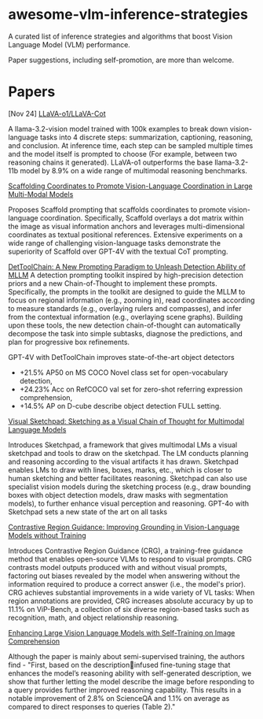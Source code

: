# awesome-vlm-inference-strategies
A curated list of inference strategies and algorithms that boost Vision Language Model (VLM) performance.

Paper suggestions, including self-promotion, are more than welcome.

# Papers
[Nov 24]
<be>
[LLaVA-o1/LLaVA-Cot](https://arxiv.org/abs/2411.10440v1)

A llama-3.2-vision model trained with 100k examples to break down vision-language tasks into 4 discrete steps: summarization, captioning, reasoning, and conclusion. At inference time, each step can be sampled multiple times and the model itself is prompted to choose (For example, between two reasoning chains it generated).  LLaVA-o1 outperforms the base llama-3.2-11b model by 8.9% on a wide range of multimodal reasoning benchmarks.

[Scaffolding Coordinates to Promote Vision-Language Coordination in Large Multi-Modal Models](https://arxiv.org/abs/2402.12058)

Proposes Scaffold prompting that scaffolds coordinates to promote vision-language coordination. Specifically, Scaffold overlays a dot matrix within the image as visual information anchors and leverages multi-dimensional coordinates as textual positional references. Extensive experiments on a wide range of challenging vision-language tasks demonstrate the superiority of Scaffold over GPT-4V with the textual CoT prompting.

[DetToolChain: A New Prompting Paradigm to Unleash Detection Ability of MLLM](https://arxiv.org/abs/2403.12488)
A detection prompting toolkit inspired by high-precision detection priors and a new Chain-of-Thought to implement these prompts. Specifically, the prompts in the toolkit are designed to guide the MLLM to focus on regional information (e.g., zooming in), read coordinates according to measure standards (e.g., overlaying rulers and compasses), and infer from the contextual information (e.g., overlaying scene graphs). Building upon these tools, the new detection chain-of-thought can automatically decompose the task into simple subtasks, diagnose the predictions, and plan for progressive box refinements. 

GPT-4V with DetToolChain improves state-of-the-art object detectors
- +21.5% AP50 on MS COCO Novel class set for open-vocabulary detection, 
- +24.23% Acc on RefCOCO val set for zero-shot referring expression comprehension, 
- +14.5% AP on D-cube describe object detection FULL setting.


[Visual Sketchpad: Sketching as a Visual Chain of Thought for Multimodal Language Models](https://arxiv.org/abs/2406.09403)

Introduces Sketchpad, a framework that gives multimodal LMs a visual sketchpad and tools to draw on the sketchpad. The LM conducts planning and reasoning according to the visual artifacts it has drawn. Sketchpad enables LMs to draw with lines, boxes, marks, etc., which is closer to human sketching and better facilitates reasoning. Sketchpad can also use specialist vision models during the sketching process (e.g., draw bounding boxes with object detection models, draw masks with segmentation models), to further enhance visual perception and reasoning. GPT-4o with Sketchpad sets a new state of the art on all tasks


[Contrastive Region Guidance: Improving Grounding in Vision-Language Models without Training](https://arxiv.org/abs/2403.02325)

Introduces Contrastive Region Guidance (CRG), a training-free guidance method that enables open-source VLMs to respond to visual prompts. CRG contrasts model outputs produced with and without visual prompts, factoring out biases revealed by the model when answering without the information required to produce a correct answer (i.e., the model's prior). CRG achieves substantial improvements in a wide variety of VL tasks: When region annotations are provided, CRG increases absolute accuracy by up to 11.1% on ViP-Bench, a collection of six diverse region-based tasks such as recognition, math, and object relationship reasoning. 


[Enhancing Large Vision Language Models with Self-Training on Image Comprehension](https://arxiv.org/pdf/2405.19716)

Although the paper is mainly about semi-supervised training, the authors find - "First, based on the descriptioninfused fine-tuning stage that enhances the model’s reasoning ability with self-generated description, we show that further letting the model describe the image before responding to a query provides further improved reasoning capability. This results in a notable improvement of 2.8% on ScienceQA and 1.1% on average as compared to direct responses to queries (Table 2)."

